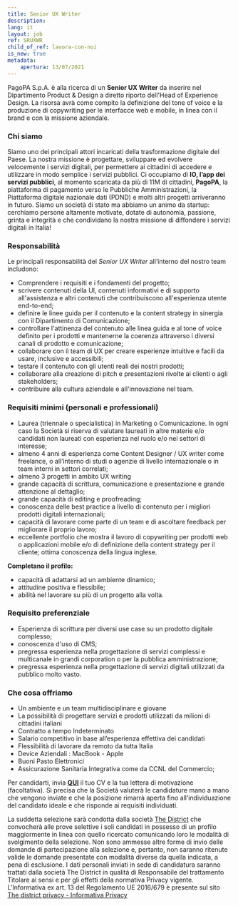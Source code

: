 ```yaml
---
title: Senior UX Writer
description:
lang: it
layout: job
ref: SRUXWR
child_of_ref: lavora-con-noi
is_new: true
metadata:
    apertura: 13/07/2021 
---
```


PagoPA S.p.A. è alla ricerca di un **Senior UX Writer** da inserire nel Dipartimento Product & Design a diretto riporto dell'Head of Experience Design. 
La risorsa avrà come compito la definizione del tone of voice e la produzione di copywriting per le interfacce web e mobile, in linea con il brand e con la missione aziendale.

### Chi siamo

Siamo uno dei principali attori incaricati della trasformazione digitale del Paese. La nostra missione è progettare, sviluppare ed evolvere velocemente i servizi digitali, per permettere ai cittadini di accedere e utilizzare in modo semplice i servizi pubblici.
Ci occupiamo di **IO, l’app dei servizi pubblici**, al momento scaricata da più di 11M di cittadini, **PagoPA**, la piattaforma di pagamento verso le Pubbliche Amministrazioni, la Piattaforma digitale nazionale dati (PDND) e molti altri progetti arriveranno in futuro.
Siamo un società di stato ma abbiamo un animo da startup: cerchiamo persone altamente motivate, dotate di autonomia, passione, grinta e integrità e che condividano la nostra missione di diffondere i servizi digitali in Italia!

### Responsabilità

Le principali responsabilità del _Senior UX Writer_  all’interno del nostro team includono:
- Comprendere i requisiti e i fondamenti del progetto;
- scrivere contenuti della UI, contenuti informativi e di supporto all'assistenza e altri contenuti che contribuiscono all'esperienza utente end-to-end;
- definire le linee guida per il contenuto e la content strategy in sinergia con il Dipartimento di Comunicazione;
- controllare l'attinenza del contenuto alle linea guida e al tone of voice definito per i prodotti e mantenerne la coerenza attraverso i diversi canali di prodotto e comunicazione;
- collaborare con il team di UX per creare esperienze intuitive e facili da usare, inclusive e accessibili;
- testare il contenuto con gli utenti reali dei nostri prodotti;
- collaborare alla creazione di pitch e presentazioni rivolte ai clienti o agli stakeholders;
- contribuire alla cultura aziendale e all'innovazione nel team.

### Requisiti minimi (personali e professionali)

- Laurea (triennale o specialistica) in Marketing o Comunicazione. In ogni caso la Società si riserva di valutare laureati in altre materie e/o candidati non laureati con esperienza nel ruolo e/o nei settori di interesse;
- almeno 4 anni di esperienza come Content Designer / UX writer come freelance, o all’interno di studi o agenzie di livello internazionale o in team interni in settori correlati;
- almeno 3 progetti in ambito UX writing 
- grande capacità di scrittura, comunicazione e presentazione e grande attenzione al dettaglio;
- grande capacità di editing e proofreading; 
- conoscenza delle best practice a livello di contenuto per i migliori prodotti digitali internazionali;
- capacità di lavorare come parte di un team e di ascoltare feedback per migliorare il proprio lavoro;
- eccellente portfolio che mostra il lavoro di copywriting per prodotti web o applicazioni mobile e/o di definizione della content strategy per il cliente; ottima conoscenza della lingua inglese.


**Completano il profilo:**

- capacità di adattarsi ad un ambiente dinamico;
- attitudine positiva e flessibile;
- abilità nel lavorare su più di un progetto alla volta.

### Requisito preferenziale

- Esperienza di scrittura per diversi use case su un prodotto digitale complesso;
- conoscenza d'uso di CMS;
- pregressa esperienza nella progettazione di servizi complessi e multicanale in grandi corporation o per la pubblica amministrazione;
- pregressa esperienza nella progettazione di servizi digitali utilizzati da pubblico molto vasto.

### Che cosa offriamo

- Un ambiente e un team multidisciplinare e giovane 
- La possibilità di progettare servizi e prodotti utilizzati da milioni di cittadini italiani
- Contratto a tempo Indeterminato
- Salario competitivo in base all’esperienza effettiva dei candidati
- Flessibilità di lavorare da remoto da tutta Italia
- Device Aziendali : MacBook - Apple
- Buoni Pasto Elettronici
- Assicurazione Sanitaria Integrativa come da CCNL del Commercio;

Per candidarti, invia [**QUI**](https://www.the-district.com/offerta-di-lavoro/remote/senior-ux-writer.html) il tuo CV e la tua lettera di motivazione (facoltativa). Si precisa che la Società valuterà le candidature mano a mano che vengono inviate e che la posizione rimarrà aperta fino all’individuazione del candidato ideale e che risponde ai requisiti individuati.
 
La suddetta selezione sarà condotta dalla società [The District](https://www.the-district.com/.html) che convocherà alle prove selettive i soli candidati in possesso di un profilo maggiormente in linea con quello ricercato comunicando loro le modalità di svolgimento della selezione.
Non sono ammesse altre forme di invio delle domande di partecipazione alla selezione e, pertanto, non saranno ritenute valide le domande presentate con modalità diverse da quella indicata, a pena di esclusione.
I dati personali inviati in sede di candidatura saranno trattati dalla società The District in qualità di Responsabile del trattamento Titolare ai sensi e per gli effetti della normativa Privacy vigente.
L’Informativa ex art. 13 del Regolamento UE 2016/679 è presente sul sito [The district privacy - Informativa Privacy](https://www.the-district.com/informativa-sul-trattamento-dei-dati-personali-openings-pagopa.html)

